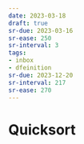```yaml
---
date: 2023-03-18
draft: true
sr-due: 2023-03-16
sr-ease: 250
sr-interval: 3
tags:
- inbox
- dfeinition
sr-due: 2023-12-20
sr-interval: 217
sr-ease: 270
---
```


# Quicksort